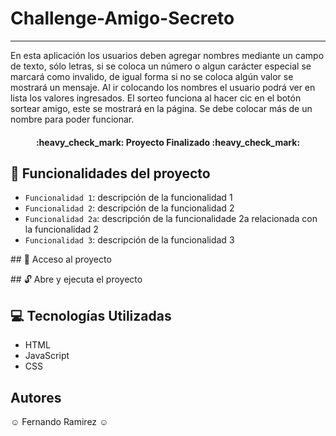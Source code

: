 # Challenge-Amigo-Secreto
***
En esta aplicación los usuarios deben agregar nombres mediante un campo de texto, sólo letras, si se coloca un número o algun carácter especial se marcará como invalido, de igual forma si no se coloca algún valor se mostrará un mensaje. 
Al ir colocando los nombres el usuario podrá ver en lista los valores ingresados. El sorteo funciona al hacer cic en el botón sortear amigo, este se mostrará en la página. Se debe colocar más de un nombre para poder funcionar.
<h4 align="center">
:heavy_check_mark: Proyecto Finalizado :heavy_check_mark:
</h4>

## :wrench: Funcionalidades del proyecto
- `Funcionalidad 1`: descripción de la funcionalidad 1
- `Funcionalidad 2`: descripción de la funcionalidad 2
- `Funcionalidad 2a`: descripción de la funcionalidade 2a relacionada con la funcionalidad 2
- `Funcionalidad 3`: descripción de la funcionalidad 3

\## :open_file_folder: Acceso al proyecto

\## :unlock: Abre y ejecuta el proyecto

## :computer: Tecnologías Utilizadas
- HTML
- JavaScript
- CSS

## Autores
:relaxed: Fernando Ramirez :relaxed:
